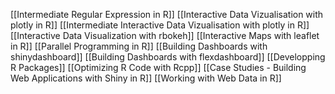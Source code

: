 [[Intermediate Regular Expression in R]]
[[Interactive Data Vizualisation with plotly in R]]
[[Intermediate Interactive Data Vizualisation with plotly in R]]
[[Interactive Data Visualization with rbokeh]]
[[Interactive Maps with leaflet in R]]
[[Parallel Programming in R]]
[[Building Dashboards with shinydashboard]]
[[Building Dashboards with flexdashboard]]
[[Developping R Packages]]
[[Optimizing R Code with Rcpp]]
[[Case Studies - Building Web Applications with Shiny in R]]
[[Working with Web Data in R]]